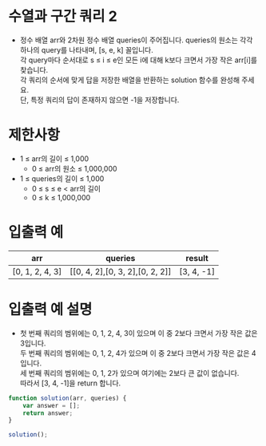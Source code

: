 # 수열과 구간 쿼리 2
- 정수 배열 arr와 2차원 정수 배열 queries이 주어집니다.
queries의 원소는 각각 하나의 query를 나타내며, [s, e, k] 꼴입니다.  
각 query마다 순서대로 s ≤ i ≤ e인 모든 i에 대해 k보다 크면서 가장 작은 arr[i]를 찾습니다.  
각 쿼리의 순서에 맞게 답을 저장한 배열을 반환하는 solution 함수를 완성해 주세요.  
단, 특정 쿼리의 답이 존재하지 않으면 -1을 저장합니다.  


# 제한사항
- 1 ≤ arr의 길이 ≤ 1,000
  - 0 ≤ arr의 원소 ≤ 1,000,000
- 1 ≤ queries의 길이 ≤ 1,000
  - 0 ≤ s ≤ e < arr의 길이
  - 0 ≤ k ≤ 1,000,000


# 입출력 예
| arr | queries | result |
| --- | ------- | ------ |
| [0, 1, 2, 4, 3] | [[0, 4, 2],[0, 3, 2],[0, 2, 2]] | [3, 4, -1] |

# 입출력 예 설명
- 첫 번째 쿼리의 범위에는 0, 1, 2, 4, 3이 있으며 이 중 2보다 크면서 가장 작은 값은 3입니다.  
두 번째 쿼리의 범위에는 0, 1, 2, 4가 있으며 이 중 2보다 크면서 가장 작은 값은 4입니다.  
세 번째 쿼리의 범위에는 0, 1, 2가 있으며 여기에는 2보다 큰 값이 없습니다.  
따라서 [3, 4, -1]을 return 합니다.


```javascript
function solution(arr, queries) {
    var answer = [];
    return answer;
}

solution();
```






